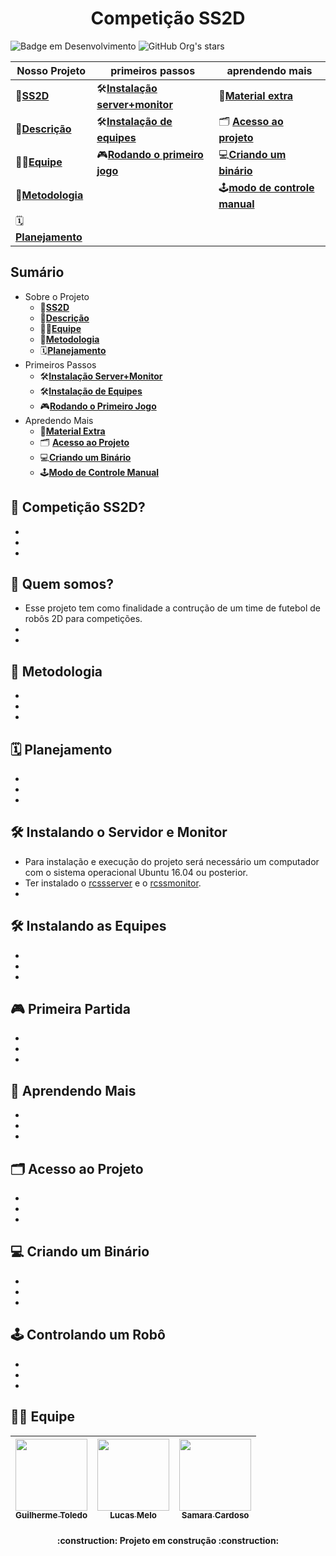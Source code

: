 <h1 align="center"> Competição SS2D </h1>

![Badge em Desenvolvimento](http://img.shields.io/static/v1?label=STATUS&message=EM%20DESENVOLVIMENTO&color=GREEN&style=for-the-badge)
![GitHub Org's stars](https://img.shields.io/github/stars/ras-ufcg/SS2D?style=for-the-badge&logo=github)

| Nosso Projeto | primeiros passos |aprendendo mais|
| ---------------- | ---------------- |------------- |
| 🤖[**SS2D**](#-oque-é-a-ss2d) |🛠[**Instalação server+monitor**](#-instalando-o-servidor-e-monitor) |📖[**Material extra**](#-aprender-mais) |
| 📝[**Descrição**](#-quem-somos) |🛠[**Instalação de equipes**](#-instalando-as-equipes) |🗂️ [**Acesso ao projeto**](#-acesso-ao-projeto) |
| 🧑‍🎓[**Equipe**](#-equipe) |🎮[**Rodando o primeiro jogo**](#-primeira-partida) |💻[**Criando um binário**](#-criando-um-binário) |
| 📄[**Metodologia**](#-metodologia) | | 🕹️[**modo de controle manual**](#-controlando-um-robô) |
| 🗓[**Planejamento**](#-planejamento) | | |

## Sumário
- Sobre o Projeto
    - 🤖[**SS2D**](#-Competição-SS2D) 
    - 📝[**Descrição**](#-quem-somos)
    - 🧑‍🎓[**Equipe**](#-equipe)
    - 📄[**Metodologia**](#-metodologia)
    - 🗓[**Planejamento**](#-planejamento) 
- Primeiros Passos
    - 🛠[**Instalação Server+Monitor**](#-instalando-o-servidor-e-monitor)
    - 🛠[**Instalação de Equipes**](#-instalando-as-equipes)
    - 🎮[**Rodando o Primeiro Jogo**](#-primeira-partida) 
- Apredendo Mais
    - 📖[**Material Extra**](#-aprender-mais)
    - 🗂️ [**Acesso ao Projeto**](#-acesso-ao-projeto)
    - 💻[**Criando um Binário**](#-criando-um-binário)
    - 🕹️[**Modo de Controle Manual**](#-controlando-um-robô)
## 🤖 Competição SS2D?
-
-
-
## 📝 Quem somos?
- Esse projeto tem como finalidade a contrução de um time de futebol de robôs 2D para competições. 
-
-
## 📄 Metodologia
-
-
-

## 🗓 Planejamento
-
-
-

## 🛠 Instalando o Servidor e Monitor
- Para instalação e execução do projeto será necessário um computador com o sistema operacional Ubuntu 16.04 ou posterior.
- Ter instalado o [rcssserver](https://github.com/rcsoccersim/rcssserver) e o [rcssmonitor](https://github.com/rcsoccersim/rcssmonitor).
-

## 🛠 Instalando as Equipes
-
-
- 

## 🎮 Primeira Partida
-
-
-

## 📖 Aprendendo Mais
-
-
-

## 🗂 Acesso ao Projeto
-
-
-

## ‍💻 Criando um Binário
-
-
-

## 🕹 Controlando um Robô
-
-
-

## 🧑‍🎓 Equipe
| [<img src="https://avatars.githubusercontent.com/u/79481939?v=4" width=115><br><sub>Guilherme Toledo</sub>](https://github.com/drawnator) |  [<img src="https://avatars.githubusercontent.com/u/25869603?v=4" width=115><br><sub>Lucas Melo</sub>](https://github.com/TryhardCC) |  [<img src="https://avatars.githubusercontent.com/u/57972059?v=4" width=115><br><sub>Samara Cardoso</sub>](https://github.com/SamaraLimaCardoso) |
| :---: | :---: | :---: |


<h4 align="center"> 
    :construction:  Projeto em construção  :construction:
</h4>
